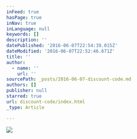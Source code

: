 ```yaml
---
inFeed: true
hasPage: true
inNav: true
inLanguage: null
keywords: []
description: ''
datePublished: '2016-06-07T22:54:39.015Z'
dateModified: '2016-06-07T22:52:46.671Z'
title: ''
author:
  - name: ''
    url: ''
sourcePath: _posts/2016-06-07-discount-code.md
authors: []
publisher: null
starred: true
url: discount-code/index.html
_type: Article

---
```

![](https://s3-us-west-2.amazonaws.com/the-grid-img/p/774f4d18e63f9f872703328b5af75c6bcf8a355b.jpg)